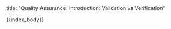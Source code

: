 <frontmatter>
title: "Quality Assurance: Introduction: Validation vs Verification"
</frontmatter>

{{index_body}}
